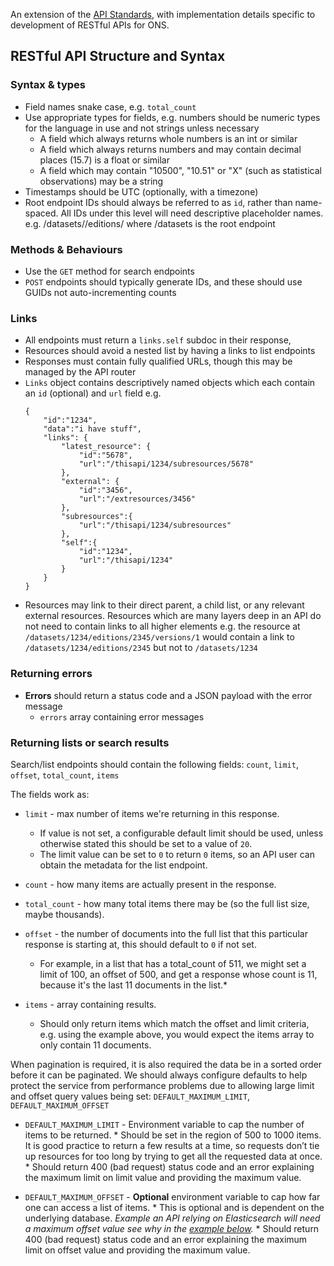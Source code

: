 An extension of the [API Standards](../API_STANDARDS.md), with implementation details specific to development of RESTful APIs for ONS.

## RESTful API Structure and Syntax

### Syntax & types

  * Field names snake case, e.g. `total_count`
  * Use appropriate types for fields, e.g. numbers should be numeric types for the language in use and not strings unless necessary
    * A field which always returns whole  numbers is an int or similar
    * A field which always returns numbers and may contain decimal places (15.7) is a float or similar
    * A field which may contain "10500", "10.51" or "X" (such as statistical observations) may be a string
  * Timestamps should be UTC (optionally, with a timezone)
  * Root endpoint IDs should always be referred to as `id`, rather than name-spaced. All IDs under this level will need descriptive placeholder names. e.g. /datasets/<id>/editions/<edition> where /datasets is the root endpoint

### Methods & Behaviours
 * Use the `GET` method for search endpoints
 * `POST` endpoints should typically generate IDs, and these should use GUIDs not auto-incrementing counts

 ### Links
* All endpoints must return a `links.self` subdoc in their response,
* Resources should avoid a nested list by having a links to list endpoints
* Responses must contain fully qualified URLs, though this may be managed by the API router
* `Links` object contains descriptively named objects which each contain
  an `id` (optional) and `url` field e.g.
  ```
  {  
      "id":"1234",
      "data":"i have stuff",
      "links": {  
          "latest_resource": {  
              "id":"5678",
              "url":"/thisapi/1234/subresources/5678"
          },
          "external": {  
              "id":"3456",
              "url":"/extresources/3456"
          },
          "subresources":{
              "url":"/thisapi/1234/subresources"
          },
          "self":{
              "id":"1234",
              "url":"/thisapi/1234"
          }
      }
  }
  ```
* Resources may link to their direct parent, a child list, or any relevant
  external resources. Resources which are many layers deep in an API do not need
  to contain links to all higher elements e.g. the resource at
  `/datasets/1234/editions/2345/versions/1` would contain a link to
  `/datasets/1234/editions/2345` but not to `/datasets/1234`


### Returning errors
  * **Errors** should return a status code and a JSON payload with the error message
      * `errors` array containing error messages


### Returning lists or search results
Search/list endpoints should contain the following fields: `count`, `limit`, `offset`, `total_count`, `items`

The fields work as:

* `limit` - max number of items we're returning in this response.
    * If value is not set, a configurable default limit should be used, unless otherwise stated this should be set to a value of `20`.
    * The limit value can be set to `0` to return `0` items, so an API user can obtain the metadata for the list endpoint.

* `count` - how many items are actually present in the response.

* `total_count` - how many total items there may be (so the full list size, maybe thousands).

* `offset` - the number of documents into the full list that this particular response is starting at, this should default to `0` if not set. 
    * For example, in a list that has a total_count of 511, we might set a limit of 100, an offset of 500, and get a response whose count is 11, because it's the last 11 documents in the list.*
	  
* `items` - array containing results. 
    * Should only return items which match the offset and limit criteria, e.g. using the example above, you would expect the items array to only contain 11 documents.
	  
When pagination is required, it is also required the data be in a sorted order before it can be paginated. We should always configure defaults to help protect the service from performance problems due to allowing large limit and offset query values being set: `DEFAULT_MAXIMUM_LIMIT`, `DEFAULT_MAXIMUM_OFFSET`

* `DEFAULT_MAXIMUM_LIMIT` - Environment variable to cap the number of items to be returned.
	  * Should be set in the region of 500 to 1000 items. It is good practice to return a few results at a time, so requests don’t tie up resources for too long by trying to get all the requested data at once.
	  * Should return 400 (bad request) status code and an error explaining the maximum limit on limit value and providing the maximum value.

* `DEFAULT_MAXIMUM_OFFSET` - **Optional** environment variable to cap how far one can access a list of items.
	  * This is optional and is dependent on the underlying database. *Example an API relying on Elasticsearch will need a maximum offset value see why in the [example below](#elasticsearch-example-of-performance-issues-using-large-offsets).*
	  * Should return 400 (bad request) status code and an error explaining the maximum limit on offset value and providing the maximum value.